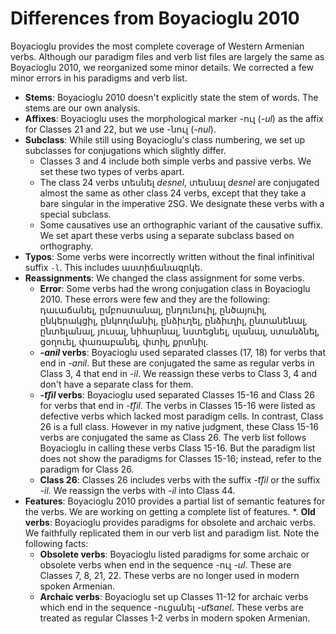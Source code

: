 # Differences from Boyacioglu 2010

Boyacioglu provides the most complete coverage of Western Armenian verbs. Although our paradigm files and verb list files are largely the same as Boyacioglu 2010, we reorganized some minor details. We corrected a few minor errors in his paradigms and verb list.

* **Stems**: Boyacioglu 2010 doesn't explicitly state the stem of words. The stems are our own analysis. 
* **Affixes**: Boyacioglu uses the morphological marker -ուլ (*-ul*) as the affix for Classes 21 and 22, but we use -նուլ (*-nul*).
* **Subclass**: While still using Boyacioglu's class numbering, we set up subclasses for conjugations which slightly differ. 
   *  Classes 3 and 4 include both simple verbs and passive verbs.  We set these two types of verbs apart. 
   *  The class 24 verbs տեսնել *desnel*, տեսնալ *desnel*  are conjugated almost the same as other class 24 verbs, except that they take a bare singular in the imperative 2SG. We designate these verbs with a special subclass.
   *  Some causatives use an orthographic variant of the causative suffix. We set apart these verbs using a separate subclass based on orthography.
* **Typos**: Some verbs were incorrectly written without the final infinitival suffix `-l`. This includes աստիճանազրկե.
* **Reassignments**: We changed the class assignment for some verbs.
  * **Error**: Some verbs had the wrong conjugation class in Boyacioglu 2010. These errors were few and they are the following: դաւաճանել, ըմբոստանալ, ընդունուիլ, ընծայուիլ, ընկերակցիլ, ընկողմանիլ, ընձիւղել, ընձիւղիլ, ընտանենալ, ընտելանալ, յուսալ, նիհարնալ, նստեցնել, սլանալ, ստանձնել, ցօղուել, փառաբանել, փտիլ, քրտնիլ.
  *  ***-anil* verbs**: Boyacioglu used separated classes (17, 18) for verbs that end in *-anil*. But these are conjugated the same as regular verbs in Class 3, 4 that end in *-il*. We reassign these verbs to Class 3, 4 and don't have a separate class for them.
  *   ***-t͡ʃil* verbs**: Boyacioglu used separated Classes 15-16 and Class 26 for verbs that end in *-t͡ʃil*. The verbs in Classes 15-16 were listed as defective verbs which lacked most paradigm cells. In contrast, Class 26 is a full class. However in my native judgment, these Class 15-16 verbs are conjugated the same as Class 26. The verb list follows Boyacioglu in calling these verbs Class 15-16. But the paradigm list does not show the paradigms for Classes 15-16; instead, refer to the paradigm for Class 26.
   *  **Class 26**: Classes 26 includes verbs with the suffix *-t͡ʃil* or the suffix *-il*. We reassign the verbs with *-il* into Class 44.
* **Features**: Boyacioglu 2010 provides a partial list of semantic features for the verbs. We are working on getting a complete list of features.
*. **Old verbs**: Boyacioglu provides paradigms for obsolete and archaic verbs. We faithfully replicated them in our verb list and paradigm list. Note the following facts:
  * **Obsolete verbs**: Boyacioglu listed paradigms for some archaic or obsolete verbs when end in the sequence -ուլ *-ul*. These are Classes 7, 8, 21, 22. These verbs are no longer used in modern spoken Armenian. 
   *  **Archaic verbs**: Boyacioglu set up Classes 11-12 for archaic verbs which end in the sequence -ուցանել *-ut͡sanel*. These verbs are treated as regular Classes 1-2 verbs in modern spoken Armenian. 


